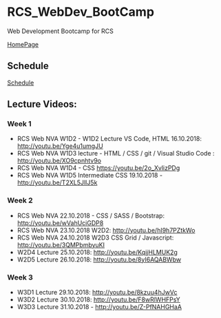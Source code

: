 # RCS_WebDev_BootCamp
Web Development Bootcamp for RCS

[HomePage](https://valrcs.github.io/RCS_WebDev_BootCamp/)

## Schedule

[Schedule](https://github.com/ValRCS/RCS_WebDev_BootCamp/blob/master/NVA_MACIBU%20PLANS.pdf)

## Lecture Videos:

### Week 1

* RCS Web NVA W1D2 - W1D2 Lecture VS Code, HTML 16.10.2018: http://youtu.be/Yge4u1umgJU
* RCS Web NVA W1D3 lecture - HTML / CSS / git / Visual Studio Code : http://youtu.be/XO9cpnhtv9o
* RCS Web NVA W1D4 - CSS https://youtu.be/2o_XvlizPDg
* RCS Web NVA W1D5 Intermediate CSS 19.10.2018 - http://youtu.be/T2XL5JlIJ5k

### Week 2

* RCS Web NVA 22.10.2018 - CSS / SASS / Bootstrap: http://youtu.be/wVahUciGDP8
* RCS Web NVA 23.10.2018 W2D2: http://youtu.be/hI9h7PZtkWo
* RCS Web NVA 24.10.2018 W2D3 CSS Grid / Javascript: http://youtu.be/3QMPbmbyuKI
* W2D4 Lecture 25.10.2018: http://youtu.be/KqijHLMUK2g
* W2D5 Lecture 26.10.2018: http://youtu.be/8yI6AQABWbw

### Week 3

* W3D1 Lecture 29.10.2018: http://youtu.be/8kzuu4hJwVc
* W3D2 Lecture 30.10.2018: http://youtu.be/F8wRlWHFPsY
* W3D3 Lecture 31.10.2018 - http://youtu.be/Z-PfNAHGHaA
